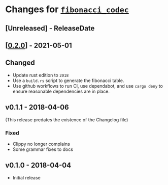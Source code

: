 # Changes for [`fibonacci_codec`](https://crates.io/crates/fibonacci_codec)

<!-- next-header -->

## [Unreleased] - ReleaseDate

## [[0.2.0](https://docs.rs/fibonacci_codec/0.2.0/fibonacci_codec/)] - 2021-05-01

## Changed

* Update rust edition to `2018`
* Use a `build.rs` script to generate the fibonacci table.
* Use github workflows to run CI, use dependabot, and use `cargo deny`
  to ensure reasonable dependencies are in place.

## v0.1.1 - 2018-04-06

(This release predates the existence of the Changelog file)

### Fixed
* Clippy no longer complains
* Some grammar fixes to docs

## v0.1.0 - 2018-04-04

* Initial release
